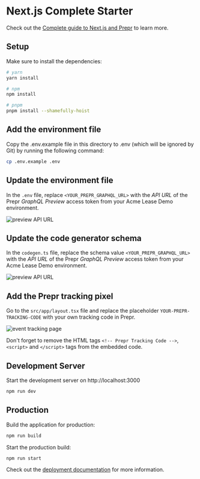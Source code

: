 # Next.js Complete Starter

Check out the [Complete guide to Next.js and Prepr](https://docs.prepr.io/connecting-front-end-apps/next-complete-guide) to learn more.

## Setup

Make sure to install the dependencies:

```bash
# yarn
yarn install

# npm
npm install

# pnpm
pnpm install --shamefully-hoist
```

## Add the environment file

Copy the .env.example file in this directory to .env (which will be ignored by Git) by running the following command:

```bash
cp .env.example .env
```

## Update the environment file

In the `.env` file, replace `<YOUR_PREPR_GRAPHQL_URL>` with the *API URL* of the Prepr *GraphQL Preview* access token from your Acme Lease Demo environment.

![preview API URL](https://assets-site.prepr.io//35k5a4g45wuy-preview-access-token.png)

## Update the code generator schema 

In the `codegen.ts` file, replace the schema value `<YOUR_PREPR_GRAPHQL_URL>` with the *API URL* of the Prepr *GraphQL Preview* access token from your Acme Lease Demo environment.

![preview API URL](https://assets-site.prepr.io//35k5a4g45wuy-preview-access-token.png)

## Add the Prepr tracking pixel

Go to the `src/app/layout.tsx` file and replace the placeholder `YOUR-PREPR-TRACKING-CODE` with your own tracking code in Prepr.

![event tracking page](https://assets-site.prepr.io//1j41fnhj1305-tracking-code.png)

Don't forget to remove the HTML tags `<!-- Prepr Tracking Code -->`, `<script>` and `</script>` tags from the embedded code.


## Development Server

Start the development server on http://localhost:3000

```bash
npm run dev
```

## Production

Build the application for production:

```bash
npm run build
```

Start the production build:

```bash
npm run start
```

Check out the [deployment documentation](https://nextjs.org/docs/app/building-your-application/deploying) for more
information.
